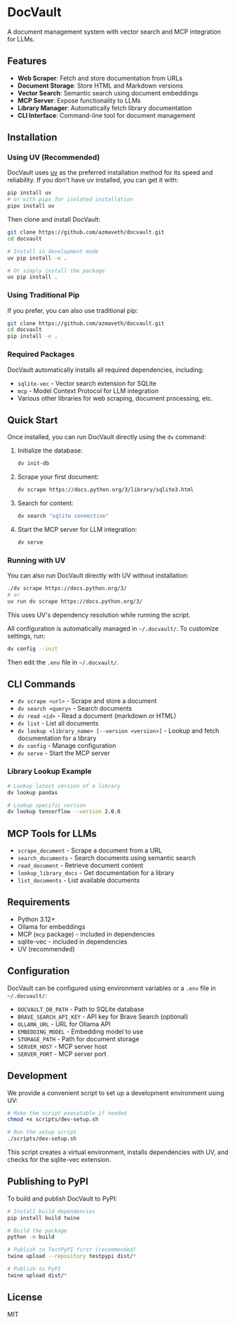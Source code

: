 # DocVault

A document management system with vector search and MCP integration for LLMs.

## Features

- **Web Scraper**: Fetch and store documentation from URLs
- **Document Storage**: Store HTML and Markdown versions
- **Vector Search**: Semantic search using document embeddings
- **MCP Server**: Expose functionality to LLMs
- **Library Manager**: Automatically fetch library documentation
- **CLI Interface**: Command-line tool for document management

## Installation

### Using UV (Recommended)

DocVault uses [uv](https://github.com/astral-sh/uv) as the preferred installation method for its speed and reliability. If you don't have uv installed, you can get it with:

```bash
pip install uv
# or with pipx for isolated installation
pipx install uv
```

Then clone and install DocVault:

```bash
git clone https://github.com/azmaveth/docvault.git
cd docvault

# Install in development mode
uv pip install -e .

# Or simply install the package
uv pip install .
```

### Using Traditional Pip

If you prefer, you can also use traditional pip:

```bash
git clone https://github.com/azmaveth/docvault.git
cd docvault
pip install -e .
```

### Required Packages

DocVault automatically installs all required dependencies, including:

- `sqlite-vec` - Vector search extension for SQLite
- `mcp` - Model Context Protocol for LLM integration
- Various other libraries for web scraping, document processing, etc.

## Quick Start

Once installed, you can run DocVault directly using the `dv` command:

1. Initialize the database:
   ```bash
   dv init-db
   ```

2. Scrape your first document:
   ```bash
   dv scrape https://docs.python.org/3/library/sqlite3.html
   ```

3. Search for content:
   ```bash
   dv search "sqlite connection"
   ```

4. Start the MCP server for LLM integration:
   ```bash
   dv serve
   ```

### Running with UV

You can also run DocVault directly with UV without installation:

```bash
./dv scrape https://docs.python.org/3/
# or
uv run dv scrape https://docs.python.org/3/
```

This uses UV's dependency resolution while running the script.

All configuration is automatically managed in `~/.docvault/`. 
To customize settings, run:
```bash
dv config --init
```
Then edit the `.env` file in `~/.docvault/`.

## CLI Commands

- `dv scrape <url>` - Scrape and store a document
- `dv search <query>` - Search documents
- `dv read <id>` - Read a document (markdown or HTML)
- `dv list` - List all documents
- `dv lookup <library_name> [--version <version>]` - Lookup and fetch documentation for a library
- `dv config` - Manage configuration
- `dv serve` - Start the MCP server

### Library Lookup Example

```bash
# Lookup latest version of a library
dv lookup pandas

# Lookup specific version
dv lookup tensorflow --version 2.0.0
```

## MCP Tools for LLMs

- `scrape_document` - Scrape a document from a URL
- `search_documents` - Search documents using semantic search
- `read_document` - Retrieve document content
- `lookup_library_docs` - Get documentation for a library
- `list_documents` - List available documents

## Requirements

- Python 3.12+
- Ollama for embeddings
- MCP (`mcp` package) - included in dependencies
- sqlite-vec - included in dependencies
- UV (recommended)

## Configuration

DocVault can be configured using environment variables or a `.env` file in `~/.docvault/`:

- `DOCVAULT_DB_PATH` - Path to SQLite database
- `BRAVE_SEARCH_API_KEY` - API key for Brave Search (optional)
- `OLLAMA_URL` - URL for Ollama API
- `EMBEDDING_MODEL` - Embedding model to use
- `STORAGE_PATH` - Path for document storage
- `SERVER_HOST` - MCP server host
- `SERVER_PORT` - MCP server port

## Development

We provide a convenient script to set up a development environment using UV:

```bash
# Make the script executable if needed
chmod +x scripts/dev-setup.sh

# Run the setup script
./scripts/dev-setup.sh
```

This script creates a virtual environment, installs dependencies with UV, and checks for the sqlite-vec extension.

## Publishing to PyPI

To build and publish DocVault to PyPI:

```bash
# Install build dependencies
pip install build twine

# Build the package
python -m build

# Publish to TestPyPI first (recommended)
twine upload --repository testpypi dist/*

# Publish to PyPI
twine upload dist/*
```

## License

MIT
